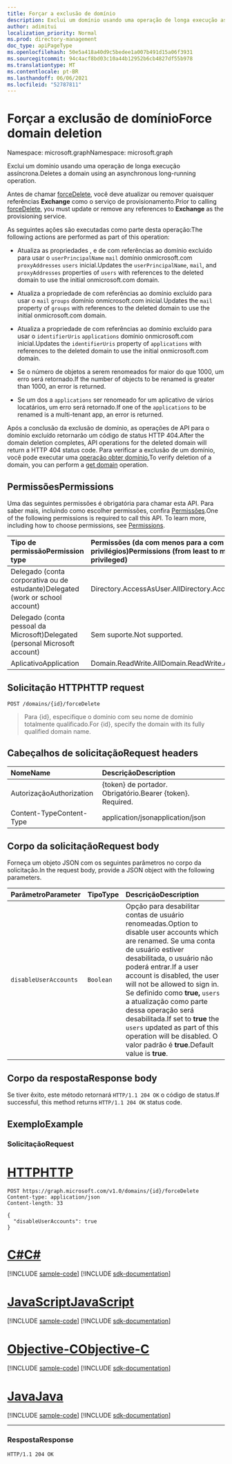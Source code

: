 ```yaml
---
title: Forçar a exclusão de domínio
description: Exclui um domínio usando uma operação de longa execução assíncrona.
author: adimitui
localization_priority: Normal
ms.prod: directory-management
doc_type: apiPageType
ms.openlocfilehash: 50e5a418a40d9c5bedee1a007b491d15a06f3931
ms.sourcegitcommit: 94c4acf8bd03c10a44b12952b6cb4827df55b978
ms.translationtype: MT
ms.contentlocale: pt-BR
ms.lasthandoff: 06/06/2021
ms.locfileid: "52787811"
---
```

# <a name="force-domain-deletion"></a><span data-ttu-id="2ab5d-103">Forçar a exclusão de domínio</span><span class="sxs-lookup"><span data-stu-id="2ab5d-103">Force domain deletion</span></span>

<span data-ttu-id="2ab5d-104">Namespace: microsoft.graph</span><span class="sxs-lookup"><span data-stu-id="2ab5d-104">Namespace: microsoft.graph</span></span>

<span data-ttu-id="2ab5d-105">Exclui um domínio usando uma operação de longa execução assíncrona.</span><span class="sxs-lookup"><span data-stu-id="2ab5d-105">Deletes a domain using an asynchronous long-running operation.</span></span>

<span data-ttu-id="2ab5d-106">Antes de chamar [forceDelete](domain-forcedelete.md), você deve atualizar ou remover quaisquer referências **Exchange** como o serviço de provisionamento.</span><span class="sxs-lookup"><span data-stu-id="2ab5d-106">Prior to calling [forceDelete](domain-forcedelete.md), you must update or remove any references to **Exchange** as the provisioning service.</span></span>

<span data-ttu-id="2ab5d-107">As seguintes ações são executadas como parte desta operação:</span><span class="sxs-lookup"><span data-stu-id="2ab5d-107">The following actions are performed as part of this operation:</span></span>

* <span data-ttu-id="2ab5d-108">Atualiza as propriedades , e de com referências ao domínio excluído para usar o `userPrincipalName` `mail` domínio onmicrosoft.com `proxyAddresses` `users` inicial.</span><span class="sxs-lookup"><span data-stu-id="2ab5d-108">Updates the `userPrincipalName`, `mail`, and `proxyAddresses` properties of `users` with references to the deleted domain to use the initial onmicrosoft.com domain.</span></span>

* <span data-ttu-id="2ab5d-109">Atualiza a propriedade de com referências ao domínio excluído para usar o `mail` `groups` domínio onmicrosoft.com inicial.</span><span class="sxs-lookup"><span data-stu-id="2ab5d-109">Updates the `mail` property of `groups` with references to the deleted domain to use the initial onmicrosoft.com domain.</span></span>

* <span data-ttu-id="2ab5d-110">Atualiza a propriedade de com referências ao domínio excluído para usar o `identifierUris` `applications` domínio onmicrosoft.com inicial.</span><span class="sxs-lookup"><span data-stu-id="2ab5d-110">Updates the `identifierUris` property of `applications` with references to the deleted domain to use the initial onmicrosoft.com domain.</span></span>

* <span data-ttu-id="2ab5d-111">Se o número de objetos a serem renomeados for maior do que 1000, um erro será retornado.</span><span class="sxs-lookup"><span data-stu-id="2ab5d-111">If the number of objects to be renamed is greater than 1000, an error is returned.</span></span>

* <span data-ttu-id="2ab5d-112">Se um dos a `applications` ser renomeado for um aplicativo de vários locatários, um erro será retornado.</span><span class="sxs-lookup"><span data-stu-id="2ab5d-112">If one of the `applications` to be renamed is a multi-tenant app, an error is returned.</span></span>

<span data-ttu-id="2ab5d-113">Após a conclusão da exclusão de domínio, as operações de API para o domínio excluído retornarão um código de status HTTP 404.</span><span class="sxs-lookup"><span data-stu-id="2ab5d-113">After the domain deletion completes, API operations for the deleted domain will return a HTTP 404 status code.</span></span> <span data-ttu-id="2ab5d-114">Para verificar a exclusão de um domínio, você pode executar uma [operação obter domínio.](domain-get.md)</span><span class="sxs-lookup"><span data-stu-id="2ab5d-114">To verify deletion of a domain, you can perform a [get domain](domain-get.md) operation.</span></span>

## <a name="permissions"></a><span data-ttu-id="2ab5d-115">Permissões</span><span class="sxs-lookup"><span data-stu-id="2ab5d-115">Permissions</span></span>

<span data-ttu-id="2ab5d-p102">Uma das seguintes permissões é obrigatória para chamar esta API. Para saber mais, incluindo como escolher permissões, confira [Permissões](/graph/permissions-reference).</span><span class="sxs-lookup"><span data-stu-id="2ab5d-p102">One of the following permissions is required to call this API. To learn more, including how to choose permissions, see [Permissions](/graph/permissions-reference).</span></span>

|<span data-ttu-id="2ab5d-118">Tipo de permissão</span><span class="sxs-lookup"><span data-stu-id="2ab5d-118">Permission type</span></span>      | <span data-ttu-id="2ab5d-119">Permissões (da com menos para a com mais privilégios)</span><span class="sxs-lookup"><span data-stu-id="2ab5d-119">Permissions (from least to most privileged)</span></span>              |
|:--------------------|:---------------------------------------------------------|
|<span data-ttu-id="2ab5d-120">Delegado (conta corporativa ou de estudante)</span><span class="sxs-lookup"><span data-stu-id="2ab5d-120">Delegated (work or school account)</span></span> | <span data-ttu-id="2ab5d-121">Directory.AccessAsUser.All</span><span class="sxs-lookup"><span data-stu-id="2ab5d-121">Directory.AccessAsUser.All</span></span>    |
|<span data-ttu-id="2ab5d-122">Delegado (conta pessoal da Microsoft)</span><span class="sxs-lookup"><span data-stu-id="2ab5d-122">Delegated (personal Microsoft account)</span></span> | <span data-ttu-id="2ab5d-123">Sem suporte.</span><span class="sxs-lookup"><span data-stu-id="2ab5d-123">Not supported.</span></span>    |
|<span data-ttu-id="2ab5d-124">Aplicativo</span><span class="sxs-lookup"><span data-stu-id="2ab5d-124">Application</span></span> | <span data-ttu-id="2ab5d-125">Domain.ReadWrite.All</span><span class="sxs-lookup"><span data-stu-id="2ab5d-125">Domain.ReadWrite.All</span></span> |

## <a name="http-request"></a><span data-ttu-id="2ab5d-126">Solicitação HTTP</span><span class="sxs-lookup"><span data-stu-id="2ab5d-126">HTTP request</span></span>

<!-- { "blockType": "ignored" } -->

```http
POST /domains/{id}/forceDelete
```

> <span data-ttu-id="2ab5d-127">Para {id}, especifique o domínio com seu nome de domínio totalmente qualificado.</span><span class="sxs-lookup"><span data-stu-id="2ab5d-127">For {id}, specify the domain with its fully qualified domain name.</span></span>

## <a name="request-headers"></a><span data-ttu-id="2ab5d-128">Cabeçalhos de solicitação</span><span class="sxs-lookup"><span data-stu-id="2ab5d-128">Request headers</span></span>

| <span data-ttu-id="2ab5d-129">Nome</span><span class="sxs-lookup"><span data-stu-id="2ab5d-129">Name</span></span> | <span data-ttu-id="2ab5d-130">Descrição</span><span class="sxs-lookup"><span data-stu-id="2ab5d-130">Description</span></span> |
|:---------------|:----------|
| <span data-ttu-id="2ab5d-131">Autorização</span><span class="sxs-lookup"><span data-stu-id="2ab5d-131">Authorization</span></span>  | <span data-ttu-id="2ab5d-p103">{token} de portador. Obrigatório.</span><span class="sxs-lookup"><span data-stu-id="2ab5d-p103">Bearer {token}. Required.</span></span>|
| <span data-ttu-id="2ab5d-134">Content-Type</span><span class="sxs-lookup"><span data-stu-id="2ab5d-134">Content-Type</span></span>  | <span data-ttu-id="2ab5d-135">application/json</span><span class="sxs-lookup"><span data-stu-id="2ab5d-135">application/json</span></span> |

## <a name="request-body"></a><span data-ttu-id="2ab5d-136">Corpo da solicitação</span><span class="sxs-lookup"><span data-stu-id="2ab5d-136">Request body</span></span>

<span data-ttu-id="2ab5d-137">Forneça um objeto JSON com os seguintes parâmetros no corpo da solicitação.</span><span class="sxs-lookup"><span data-stu-id="2ab5d-137">In the request body, provide a JSON object with the following parameters.</span></span>

| <span data-ttu-id="2ab5d-138">Parâmetro</span><span class="sxs-lookup"><span data-stu-id="2ab5d-138">Parameter</span></span> | <span data-ttu-id="2ab5d-139">Tipo</span><span class="sxs-lookup"><span data-stu-id="2ab5d-139">Type</span></span> | <span data-ttu-id="2ab5d-140">Descrição</span><span class="sxs-lookup"><span data-stu-id="2ab5d-140">Description</span></span> |
|:---------------|:--------|:----------|
|`disableUserAccounts`|`Boolean`| <span data-ttu-id="2ab5d-141">Opção para desabilitar contas de usuário renomeadas.</span><span class="sxs-lookup"><span data-stu-id="2ab5d-141">Option to disable user accounts which are renamed.</span></span> <span data-ttu-id="2ab5d-142">Se uma conta de usuário estiver desabilitada, o usuário não poderá entrar.</span><span class="sxs-lookup"><span data-stu-id="2ab5d-142">If a user account is disabled, the user will not be allowed to sign in.</span></span> <span data-ttu-id="2ab5d-143">Se definido como **true,** `users` a atualização como parte dessa operação será desabilitada.</span><span class="sxs-lookup"><span data-stu-id="2ab5d-143">If set to **true** the `users` updated as part of this operation will be disabled.</span></span>  <span data-ttu-id="2ab5d-144">O valor padrão é **true**.</span><span class="sxs-lookup"><span data-stu-id="2ab5d-144">Default value is **true**.</span></span> |

## <a name="response-body"></a><span data-ttu-id="2ab5d-145">Corpo da resposta</span><span class="sxs-lookup"><span data-stu-id="2ab5d-145">Response body</span></span>

<span data-ttu-id="2ab5d-146">Se tiver êxito, este método retornará `HTTP/1.1 204 OK` o código de status.</span><span class="sxs-lookup"><span data-stu-id="2ab5d-146">If successful, this method returns `HTTP/1.1 204 OK` status code.</span></span>

## <a name="example"></a><span data-ttu-id="2ab5d-147">Exemplo</span><span class="sxs-lookup"><span data-stu-id="2ab5d-147">Example</span></span>

### <a name="request"></a><span data-ttu-id="2ab5d-148">Solicitação</span><span class="sxs-lookup"><span data-stu-id="2ab5d-148">Request</span></span>


# <a name="http"></a>[<span data-ttu-id="2ab5d-149">HTTP</span><span class="sxs-lookup"><span data-stu-id="2ab5d-149">HTTP</span></span>](#tab/http)
<!-- {
  "blockType": "request",
  "name": "domain_forcedelete"
}-->

```http
POST https://graph.microsoft.com/v1.0/domains/{id}/forceDelete
Content-type: application/json
Content-length: 33

{
  "disableUserAccounts": true
}
```
# <a name="c"></a>[<span data-ttu-id="2ab5d-150">C#</span><span class="sxs-lookup"><span data-stu-id="2ab5d-150">C#</span></span>](#tab/csharp)
[!INCLUDE [sample-code](../includes/snippets/csharp/domain-forcedelete-csharp-snippets.md)]
[!INCLUDE [sdk-documentation](../includes/snippets/snippets-sdk-documentation-link.md)]

# <a name="javascript"></a>[<span data-ttu-id="2ab5d-151">JavaScript</span><span class="sxs-lookup"><span data-stu-id="2ab5d-151">JavaScript</span></span>](#tab/javascript)
[!INCLUDE [sample-code](../includes/snippets/javascript/domain-forcedelete-javascript-snippets.md)]
[!INCLUDE [sdk-documentation](../includes/snippets/snippets-sdk-documentation-link.md)]

# <a name="objective-c"></a>[<span data-ttu-id="2ab5d-152">Objective-C</span><span class="sxs-lookup"><span data-stu-id="2ab5d-152">Objective-C</span></span>](#tab/objc)
[!INCLUDE [sample-code](../includes/snippets/objc/domain-forcedelete-objc-snippets.md)]
[!INCLUDE [sdk-documentation](../includes/snippets/snippets-sdk-documentation-link.md)]

# <a name="java"></a>[<span data-ttu-id="2ab5d-153">Java</span><span class="sxs-lookup"><span data-stu-id="2ab5d-153">Java</span></span>](#tab/java)
[!INCLUDE [sample-code](../includes/snippets/java/domain-forcedelete-java-snippets.md)]
[!INCLUDE [sdk-documentation](../includes/snippets/snippets-sdk-documentation-link.md)]

---


### <a name="response"></a><span data-ttu-id="2ab5d-154">Resposta</span><span class="sxs-lookup"><span data-stu-id="2ab5d-154">Response</span></span>

<!-- {
  "blockType": "response",
  "truncated": true
} -->

```http
HTTP/1.1 204 OK
```

<!-- uuid: 8fcb5dbc-d5aa-4681-8e31-b001d5168d79
2015-10-25 14:57:30 UTC -->
<!-- {
  "type": "#page.annotation",
  "description": "domain: forcedelete",
  "keywords": "",
  "section": "documentation",
  "tocPath": "",
  "suppressions": [
  ]
}-->

